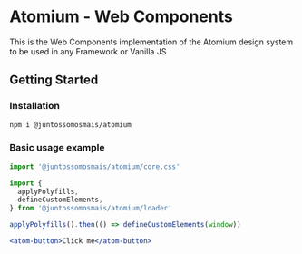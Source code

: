 # Atomium - Web Components

This is the Web Components implementation of the Atomium design system to be used in any Framework or Vanilla JS

## Getting Started

### Installation

```bash
npm i @juntossomosmais/atomium
```

### Basic usage example

```jsx
import '@juntossomosmais/atomium/core.css'

import {
  applyPolyfills,
  defineCustomElements,
} from '@juntossomosmais/atomium/loader'

applyPolyfills().then(() => defineCustomElements(window))

<atom-button>Click me</atom-button>
```

